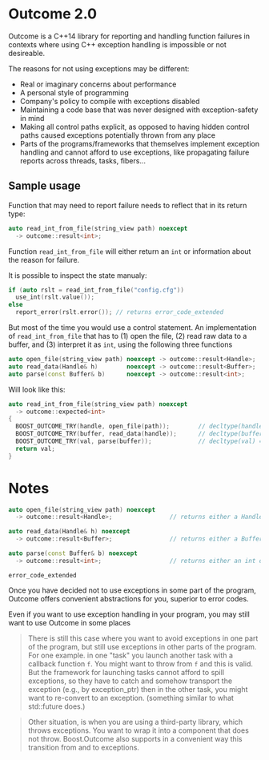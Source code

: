 # Outcome 2.0

Outcome is a C++14 library for reporting and handling function failures
in contexts where using C++ exception handling is impossible or not desireable.

The reasons for not using exceptions may be different:

   - Real or imaginary concerns about performance
   - A personal style of programming
   - Company's policy to compile with exceptions disabled
   - Maintaining a code base that was never designed with exception-safety
   in mind
   - Making all control paths explicit, as opposed to having hidden control
   paths caused exceptions potentially thrown from any place
   - Parts of the programs/frameworks that themselves implement exception
   handling and cannot afford to use exceptions, like propagating failure
   reports across threads, tasks, fibers...


## Sample usage

Function that may need to report failure needs to reflect that in its return type:

```c++
auto read_int_from_file(string_view path) noexcept
  -> outcome::result<int>;
```

Function `read_int_from_file` will either return an `int` or information about 
the reason for failure.

It is possible to inspect the state manualy:

```c++
if (auto rslt = read_int_from_file("config.cfg"))
  use_int(rslt.value());
else
  report_error(rslt.error()); // returns error_code_extended
```

But most of the time you would use a control statement. An implementation of `read_int_from_file`
that has to (1) open the file, (2) read raw data to a buffer, and (3) interpret it as `int`, using the following three functions

```c++
auto open_file(string_view path) noexcept -> outcome::result<Handle>;
auto read_data(Handle& h)        noexcept -> outcome::result<Buffer>;     
auto parse(const Buffer& b)      noexcept -> outcome::result<int>;
```

Will look like this:

```c++
auto read_int_from_file(string_view path) noexcept
  -> outcome::expected<int>
{
  BOOST_OUTCOME_TRY(handle, open_file(path));        // decltype(handle) == Handle
  BOOST_OUTCOME_TRY(buffer, read_data(handle));      // decltype(buffer) == Buffer
  BOOST_OUTCOME_TRY(val, parse(buffer));             // decltype(val) == int
  return val;
}
```

# Notes


```c++
auto open_file(string_view path) noexcept
  -> outcome::result<Handle>;                // returns either a Handle or error_code_extended

auto read_data(Handle& h) noexcept
  -> outcome::result<Buffer>;                // returns either a Buffer or error_code_extended

auto parse(const Buffer& b) noexcept
  -> outcome::result<int>;                   // returns either an int or error_code_extended
```

`error_code_extended`

Once you have decided not to use exceptions in some part of the program,
Outcome offers convenient abstractions for you, superior to error codes.

Even if you want to use exception handling in your program, you may still want
to use Outcome in some places


> There is still this case where you want to avoid exceptions in one part of
> the program, but still use exceptions in other parts of the program. For
> one example. in one "task" you launch another task with a callback
> function `f`. You might want to throw from `f` and this is valid. But the
> framework for launching tasks cannot afford to spill exceptions, so they
> have to catch and somehow transport the exception (e.g., by exception_ptr)
> then in the other task, you might want to re-convert to an exception.
> (something similar to what std::future does.) 

> Other situation, is when you are using a third-party library, which throws
> exceptions. You want to wrap it into a component that does not throw.
> Boost.Outcome also supports in a convenient way this transition from and
> to exceptions. 
